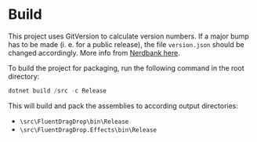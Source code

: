 # Build

This project uses GitVersion to calculate version numbers. If a major bump has to be made (i. e. for a public release), the file `version.json` should be changed accordingly.
More info from [Nerdbank here](https://github.com/dotnet/Nerdbank.GitVersioning/blob/master/doc/public_vs_stable.md).

To build the project for packaging, run the following command in the root directory:

```powershell
dotnet build /src -c Release
```

This will build and pack the assemblies to according output directories:
- `\src\FluentDragDrop\bin\Release` 
- `\src\FluentDragDrop.Effects\bin\Release`
